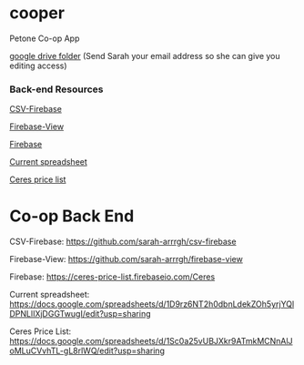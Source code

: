 
# cooper
Petone Co-op App

[google drive folder](https://drive.google.com/folderview?id=0BzzPde2Zi5HDRDE1RWxhQ1RPNG8&usp=sharing) (Send Sarah your email address so she can give you editing access)

### Back-end Resources

[CSV-Firebase](https://github.com/sarah-arrrgh/csv-firebase)

[Firebase-View](https://github.com/sarah-arrrgh/firebase-view)

[Firebase](https://ceres-price-list.firebaseio.com/Ceres)

[Current spreadsheet](https://docs.google.com/spreadsheets/d/1D9rz6NT2h0dbnLdekZOh5yrjYQlDPNLlIXjDGGTwugI/edit?usp=sharing)

[Ceres price list](https://docs.google.com/spreadsheets/d/1Sc0a25vUBJXkr9ATmkMCNnAlJoMLuCVvhTL-gL8rlWQ/edit?usp=sharing)

# Co-op Back End

CSV-Firebase:
https://github.com/sarah-arrrgh/csv-firebase

Firebase-View:
https://github.com/sarah-arrrgh/firebase-view

Firebase:
https://ceres-price-list.firebaseio.com/Ceres

Current spreadsheet:
https://docs.google.com/spreadsheets/d/1D9rz6NT2h0dbnLdekZOh5yrjYQlDPNLlIXjDGGTwugI/edit?usp=sharing

Ceres Price List:
https://docs.google.com/spreadsheets/d/1Sc0a25vUBJXkr9ATmkMCNnAlJoMLuCVvhTL-gL8rlWQ/edit?usp=sharing

